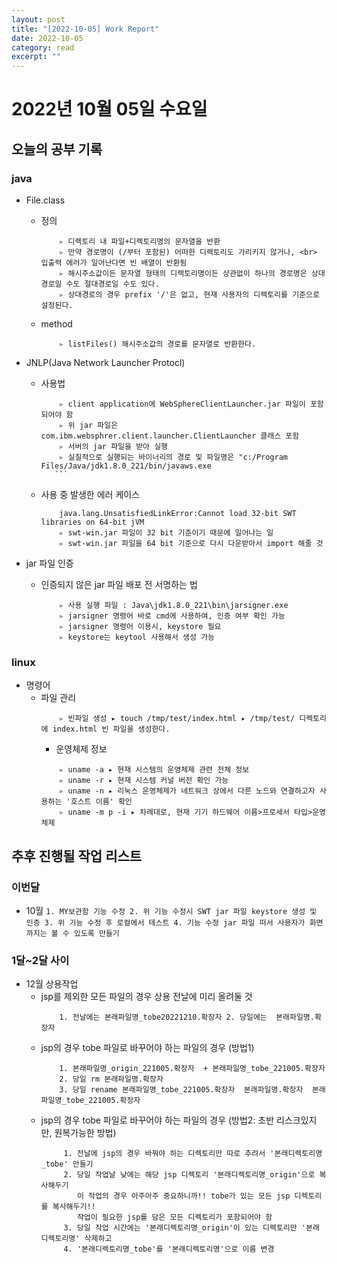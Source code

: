 ```yaml
---
layout: post
title: "[2022-10-05] Work Report" 
date: 2022-10-05
category: read 
excerpt: ""
---
```

# 2022년 10월 05일 수요일 

## 오늘의 공부 기록 
### java
- File.class
    - 정의 
         ```
             ▹ 디렉토리 내 파일+디렉토리명의 문자열을 반환  
             ▹ 만약 경로명이 (/부터 포함된) 어떠한 디렉토리도 가리키지 않거나, <br> 입출력 에러가 일어난다면 빈 배열이 반환됨 
             ▹ 해시주소값이든 문자열 형태의 디렉토리명이든 상관없이 하나의 경로명은 상대경로일 수도 절대경로일 수도 있다. 
             ▹ 상대경로의 경우 prefix '/'은 없고, 현재 사용자의 디렉토리를 기준으로 설정된다. 
         ```
    - method
         ```
             ▹ listFiles() 해시주소값의 경로를 문자열로 반환한다. 
         ```

- JNLP(Java Network Launcher Protocl)
    - 사용법
         ```
             ▹ client application에 WebSphereClientLauncher.jar 파일이 포함되어야 함 
             ▹ 위 jar 파일은 com.ibm.websphrer.client.launcher.ClientLauncher 클래스 포함
             ▹ 서버의 jar 파일을 받아 실행 
             ▹ 실질적으로 실행되는 바이너리의 경로 및 파일명은 "c:/Program Files/Java/jdk1.8.0_221/bin/javaws.exe 
            ```
    - 사용 중 발생한 에러 케이스 
         ```
             java.lang.UnsatisfiedLinkError:Cannot load 32-bit SWT libraries on 64-bit jVM
             ▹ swt-win.jar 파일이 32 bit 기준이기 때문에 일어나는 일 
             ▹ swt-win.jar 파일을 64 bit 기준으로 다시 다운받아서 import 해줄 것 
         ```
- jar 파일 인증
    - 인증되지 않은 jar 파일 배포 전 서명하는 법
         ```
             ▹ 사용 실행 파일 : Java\jdk1.8.0_221\bin\jarsigner.exe
             ▹ jarsigner 명령어 바로 cmd에 사용하여, 인증 여부 확인 가능
             ▹ jarsigner 명령어 이용시, keystore 필요
             ▹ keystore는 keytool 사용해서 생성 가능
         ```


### linux
- 명령어 
    - 파일 관리
         ```
             ▹ 빈파일 생성 ▸ touch /tmp/test/index.html ▸ /tmp/test/ 디렉토리에 index.html 빈 파일을 생성한다.  
         ```
        - 운영체제 정보
         ```
             ▹ uname -a ▸ 현재 시스템의 운영체제 관련 전체 정보
             ▹ uname -r ▸ 현재 시스템 커널 버전 확인 가능 
             ▹ uname -n ▸ 리눅스 운영체제가 네트워크 상에서 다른 노드와 연결하고자 사용하는 '호스트 이름' 확인
             ▹ uname -m p -i ▸ 차례대로, 현재 기기 하드웨어 이름>프로세서 타입>운영 체제 
         ```


## 추후 진행될 작업 리스트 
### 이번달 
- 10월
         ```
             1. MY보관함 기능 수정
             2. 위 기능 수정시 SWT jar 파일 keystore 생성 및 인증
             3. 위 기능 수정 후 로컬에서 테스트
             4. 기능 수정 jar 파일 떠서 사용자가 화면까지는 볼 수 있도록 만들기
         ```

### 1달~2달 사이 
- 12월 상용작업
    - jsp를 제외한 모든 파일의 경우 상용 전날에 미리 올려둘 것 
        ```
            1. 전날에는 본래파일명_tobe20221210.확장자 2. 당일에는  본래파일명.확장자
        ```
    - jsp의 경우 tobe 파일로 바꾸어야 하는 파일의 경우 (방법1)
        ```
            1. 본래파일명_origin_221005.확장자  + 본래파일명_tobe_221005.확장자 
            2. 당일 rm 본래파일명.확장자
            3. 당일 rename 본래파일명_tobe_221005.확장자  본래파일명.확장자  본래파일명_tobe_221005.확장자
        ```
    - jsp의 경우 tobe 파일로 바꾸어야 하는 파일의 경우 (방법2: 초반 리스크있지만, 원복가능한 방법)
        ```
             1. 전날에 jsp의 경우 바꿔야 하는 디렉토리만 따로 추려서 '본래디렉토리명_tobe' 만들기
             2. 당일 작업날 낮에는 해당 jsp 디렉토리 '본래디렉토리명_origin'으로 복사해두기
                이 작업의 경우 아주아주 중요하니까!! tobe가 있는 모든 jsp 디렉토리를 복사해두기!! 
                작업이 필요한 jsp를 담은 모든 디렉토리가 포함되어야 함
             3. 당일 작업 시간에는 '본래디렉토리명_origin'이 있는 디렉토리만 '본래 디렉토리명' 삭제하고 
             4. '본래디렉토리명_tobe'를 '본래디렉토리명'으로 이름 변경
        ```   